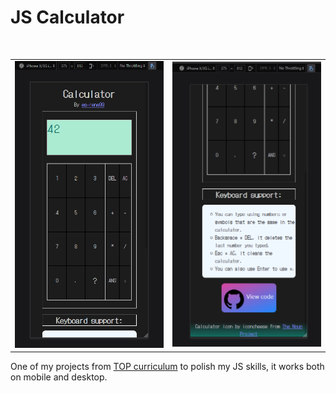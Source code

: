 # JS Calculator

</br>
<div align="center">
<table align="center" border="0" >
  <tr>
    <td>
      <img width="360"
      src="./screenshots/1.png"/>
    </td>
    <td>
      <img width="360"
      src="./screenshots/2.png"/>
    </td>
  </table>
  </div>

One of my projects from [TOP curriculum](https://www.theodinproject.com/) to polish my JS skills, it works both on mobile and desktop.
